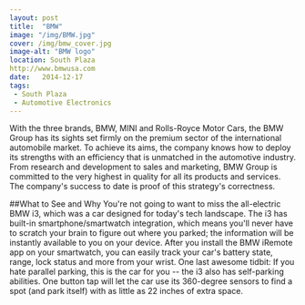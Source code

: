 ```yaml
---
layout: post
title:  "BMW"
image: "/img/BMW.jpg"
cover: /img/bmw_cover.jpg
image-alt: "BMW logo"
location: South Plaza
http://www.bmwusa.com
date:   2014-12-17
tags:
 - South Plaza
 - Automotive Electronics
---
```


With the three brands, BMW, MINI and Rolls-Royce Motor Cars, the BMW Group has its sights set firmly on the premium sector of the international automobile market. To achieve its aims, the company knows how to deploy its strengths with an efficiency that is unmatched in the automotive industry. From research and development to sales and marketing, BMW Group is committed to the very highest in quality for all its products and services. The company's success to date is proof of this strategy's correctness.

##What to See and Why
You're not going to want to miss the all-electric BMW i3, which was a car designed for today's tech landscape. The i3 has built-in smartphone/smartwatch integration, which means you'll never have to scratch your brain to figure out where you parked; the information will be instantly available to you on your device. After you install the BMW iRemote app on your smartwatch, you can easily track your car's battery state, range, lock status and more from your wrist. One last awesome tidbit: If you hate parallel parking, this is the car for you -- the i3 also has self-parking abilities. One button tap will let the car use its 360-degree sensors to find a spot (and park itself) with as little as 22 inches of extra space.